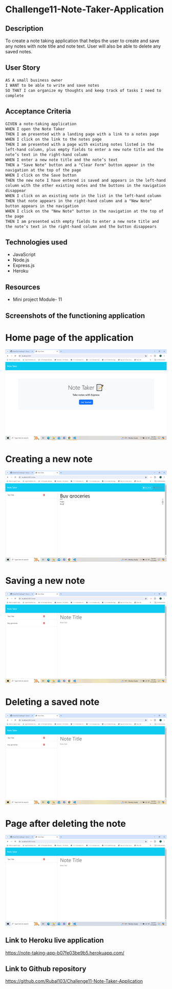 # Challenge11-Note-Taker-Application

## Description

To create a note taking application that helps the user to create and save any notes with note title and note text. User will also be able to delete any saved notes. 

## User Story

```
AS A small business owner
I WANT to be able to write and save notes
SO THAT I can organize my thoughts and keep track of tasks I need to complete
```

## Acceptance Criteria

```
GIVEN a note-taking application
WHEN I open the Note Taker
THEN I am presented with a landing page with a link to a notes page
WHEN I click on the link to the notes page
THEN I am presented with a page with existing notes listed in the left-hand column, plus empty fields to enter a new note title and the note’s text in the right-hand column
WHEN I enter a new note title and the note’s text
THEN a "Save Note" button and a "Clear Form" button appear in the navigation at the top of the page
WHEN I click on the Save button
THEN the new note I have entered is saved and appears in the left-hand column with the other existing notes and the buttons in the navigation disappear
WHEN I click on an existing note in the list in the left-hand column
THEN that note appears in the right-hand column and a "New Note" button appears in the navigation
WHEN I click on the "New Note" button in the navigation at the top of the page
THEN I am presented with empty fields to enter a new note title and the note’s text in the right-hand column and the button disappears
```


## Technologies used
* JavaScript
* Node.js
* Express.js
* Heroku

## Resources
* Mini project Module- 11

## Screenshots of the functioning application

# Home page of the application
![Home page of the application](./images/homePage.png)

# Creating a new note
![creating a new note](./images/newNote.png)

# Saving a new note
![saving a new note](./images/savedNewNote.png)

# Deleting a saved note
![deleting a saved note](./images/deleteSavedNote.png)

# Page after deleting the note
![page after deleting the note](./images/afterDeletionPage.png)



## Link to Heroku live application
https://note-taking-app-b07fe03be9b5.herokuapp.com/


## Link to Github repository
https://github.com/Rubal103/Challenge11-Note-Taker-Application













